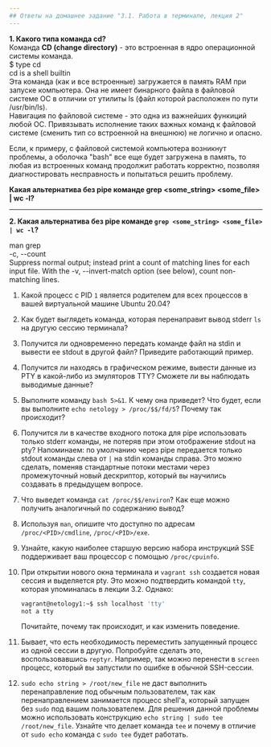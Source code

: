 ```yaml
---
## Ответы на домашнее задание "3.1. Работа в терминале, лекция 2" 
---
```

                    
<strong>1. Какого типа команда cd?</strong>  
Команда <strong>CD (change directory)</strong> - это встроенная в ядро операционной системы команда.     
$ type cd   
cd is a shell builtin   
Эта команда (как и все встроенные) загружается в память RAM при запуске компьютера. Она не имеет бинарного файла в файловой системе OC в отличии от утилиты ls (файл которой расположен по пути /usr/bin/ls).    
Навигация по файловой системе - это одна из важнейших функиций любой ОС. Привязывать исполнение таких важных команд к файловой системе (сменить тип со встроенной на внешнюю) не логично и опасно.      

Если, к примеру, с файловой системой компьютера возникнут проблемы, а оболочка "bash" все еще будет загружена в память, то любая из встроенных команд продолжит работать корректно, позволяя диагностировать несправность и попытаться решить проблему.      


<strong>Какая альтернатива без pipe команде grep <some_string> <some_file> | wc -l?</strong>   

---------------------
<strong>2. Какая альтернатива без pipe команде `grep <some_string> <some_file> | wc -l`?</strong>        

man grep    
       -c, --count  
              Suppress  normal  output;  instead print a count of matching lines for each input file.  With the -v, --invert-match option (see below), count non-
              matching lines.   


1. Какой процесс с PID `1` является родителем для всех процессов в вашей виртуальной машине Ubuntu 20.04?
1. Как будет выглядеть команда, которая перенаправит вывод stderr `ls` на другую сессию терминала?
1. Получится ли одновременно передать команде файл на stdin и вывести ее stdout в другой файл? Приведите работающий пример.
1. Получится ли находясь в графическом режиме, вывести данные из PTY в какой-либо из эмуляторов TTY? Сможете ли вы наблюдать выводимые данные?
1. Выполните команду `bash 5>&1`. К чему она приведет? Что будет, если вы выполните `echo netology > /proc/$$/fd/5`? Почему так происходит?
1. Получится ли в качестве входного потока для pipe использовать только stderr команды, не потеряв при этом отображение stdout на pty? Напоминаем: по умолчанию через pipe передается только stdout команды слева от `|` на stdin команды справа.
Это можно сделать, поменяв стандартные потоки местами через промежуточный новый дескриптор, который вы научились создавать в предыдущем вопросе.
1. Что выведет команда `cat /proc/$$/environ`? Как еще можно получить аналогичный по содержанию вывод?
1. Используя `man`, опишите что доступно по адресам `/proc/<PID>/cmdline`, `/proc/<PID>/exe`.
1. Узнайте, какую наиболее старшую версию набора инструкций SSE поддерживает ваш процессор с помощью `/proc/cpuinfo`.
1. При открытии нового окна терминала и `vagrant ssh` создается новая сессия и выделяется pty. Это можно подтвердить командой `tty`, которая упоминалась в лекции 3.2. Однако:

    ```bash
	vagrant@netology1:~$ ssh localhost 'tty'
	not a tty
    ```

	Почитайте, почему так происходит, и как изменить поведение.
1. Бывает, что есть необходимость переместить запущенный процесс из одной сессии в другую. Попробуйте сделать это, воспользовавшись `reptyr`. Например, так можно перенести в `screen` процесс, который вы запустили по ошибке в обычной SSH-сессии.
1. `sudo echo string > /root/new_file` не даст выполнить перенаправление под обычным пользователем, так как перенаправлением занимается процесс shell'а, который запущен без `sudo` под вашим пользователем. Для решения данной проблемы можно использовать конструкцию `echo string | sudo tee /root/new_file`. Узнайте что делает команда `tee` и почему в отличие от `sudo echo` команда с `sudo tee` будет работать.


